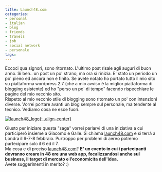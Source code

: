 ```yaml
---
title: Launch48.com
categories:
- personal
- italian
- blog
- friends
- travels
- job
- social network
- personale
tags:
---
```

Eccoci qua signori, sono ritornato. L'ultimo post risale agli auguri di buon
anno. Si beh.. un post un po' strano, ma ora si rinizia. E' stato un periodo
un po' pieno ed ancora non è finito. Se avete notato ho portato tutto il mio
sito su piattaforma wordpress 2.7 (che a mio avviso è la miglior piattaforma
di blogging esistente) ed ho "perso un po' di tempo" facendo rispecchiare le
pagine del mio vecchio sito.  
Rispetto al mio vecchio stile di blogging sono ritornato un po' con intenzioni
diverse. Vorrei portare avanti un blog sempre sul personale, ma tendente al
tecnico. Vediamo cosa ne esce fuori.

[![launch48_logo]({{site.url}}/images/launch48_logo.png){: .align-center}](http://www.launch48.com/ "http://www.launch48.com/" )

Giusto per iniziare questa "saga" vorrei parlarvi di una iniziativa a cui
participerò insieme a Giacomo e Galle. Si chiama
[launch48.com](http://www.launch48.com/ "http://www.launch48.com/" ) e si
terrà a Londra il 6-7-8 febbraio. Purtroppo per problemi di aereo potremo
partecipare solo il 6 ed il 7.  
Ma cosa e di preciso [launch48.com](http://www.launch48.com/
"http://www.launch48.com/" )? **E' un evento in cui i partecipanti dovranno
creare in 48 ore una web app, focalizzandosi anche sul business, il target di
mercato e l'economicita dell'idea.**  
Avete suggerimenti in merito? :)

